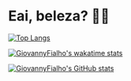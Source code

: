 # Eai, beleza? 🤙🏻

[![Top Langs](https://github-readme-stats.vercel.app/api/top-langs/?username=GiovannyFialho&layout=compact&theme=radical)](https://github.com/anuraghazra/github-readme-stats)

[![GiovannyFialho's wakatime stats](https://github-readme-stats.vercel.app/api/wakatime?username=GiovannyFialho&theme=radical)](https://github.com/anuraghazra/github-readme-stats)

[![GiovannyFialho's GitHub stats](https://github-readme-stats.vercel.app/api?username=GiovannyFialho&theme=radical&show_icons=true)](https://github.com/anuraghazra/github-readme-stats)
